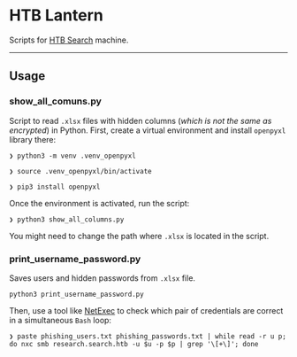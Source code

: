# HTB Lantern

Scripts for [HTB Search](https://www.hackthebox.com/machines/search) machine.

---

## Usage

### show_all_comuns.py
Script to read `.xlsx` files with hidden columns (_which is not the same as encrypted_) in Python. First, create a virtual environment and install `openpyxl` library there:
```shell-session
❯ python3 -m venv .venv_openpyxl

❯ source .venv_openpyxl/bin/activate

❯ pip3 install openpyxl
```
Once the environment is activated, run the script:

```shell-session
❯ python3 show_all_columns.py
```
You might need to change the path where `.xlsx` is located in the script.


### print_username_password.py
Saves users and hidden passwords from `.xlsx` file.
```shell-session
python3 print_username_password.py
```

Then, use a tool like [NetExec](https://www.netexec.wiki/) to check which pair of credentials are correct in a simultaneous `Bash` loop:
```shell-session
❯ paste phishing_users.txt phishing_passwords.txt | while read -r u p; do nxc smb research.search.htb -u $u -p $p | grep '\[+\]'; done
```
